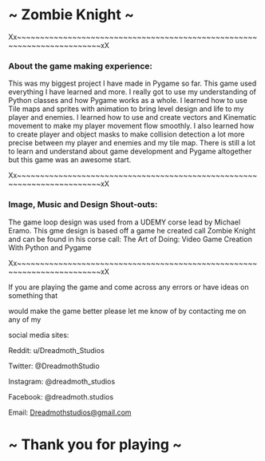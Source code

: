 # ~ Zombie Knight ~ 

Xx~~~~~~~~~~~~~~~~~~~~~~~~~~~~~~~~~~~~~~~~~~~~~~~~~~~~~~~~~~~~~~~~~~~~~~~~xX


### About the game making experience:

This was my biggest project I have made in Pygame so far. This game used everything I have learned
and more. I really got to use my understanding of Python classes and how Pygame works as a whole.
I learned how to use Tile maps and sprites with animation to bring level design and life to my 
player and enemies. I learned how to use and create vectors and Kinematic movement to make my player
movement flow smoothly. I also learned how to create player and object masks to make collision 
detection a lot more precise between my player and enemies and my tile map. There is still a lot to 
learn and understand about game development and Pygame altogether but this game was an awesome start.


Xx~~~~~~~~~~~~~~~~~~~~~~~~~~~~~~~~~~~~~~~~~~~~~~~~~~~~~~~~~~~~~~~~~~~~~~~~xX

### Image, Music and Design Shout-outs:

The game loop design was used from a UDEMY corse lead by Michael Eramo. This gme design is based
off a game he created call Zombie Knight and can be found in his corse call:
The Art of Doing: Video Game Creation With Python and Pygame


Xx~~~~~~~~~~~~~~~~~~~~~~~~~~~~~~~~~~~~~~~~~~~~~~~~~~~~~~~~~~~~~~~~~~~~~~~~xX

If you are playing the game and come across any errors or have ideas on something that

would make the game better please let me know of by contacting me on any of my 

social media sites:

Reddit: u/Dreadmoth_Studios

Twitter: @DreadmothStudio

Instagram: @dreadmoth_studios

Facebook: @dreadmoth.studios

Email: Dreadmothstudios@gmail.com

# ~ Thank you for playing ~
